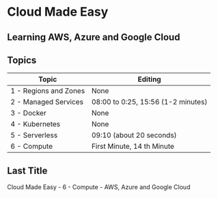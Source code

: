 # Cloud Made Easy 

## Learning AWS, Azure and Google Cloud

## Topics

| Topic  | Editing |
| ------------- | ------------- |
| 1 - Regions and Zones | None|
| 2 - Managed Services |08:00 to 0:25, 15:56 (1-2 minutes)|
| 3 - Docker | None|
| 4 - Kubernetes | None|
| 5 - Serverless| 09:10 (about 20 seconds)|
| 6 - Compute |First Minute, 14 th Minute|

## Last Title
Cloud Made Easy - 6 - Compute - AWS, Azure and Google Cloud
